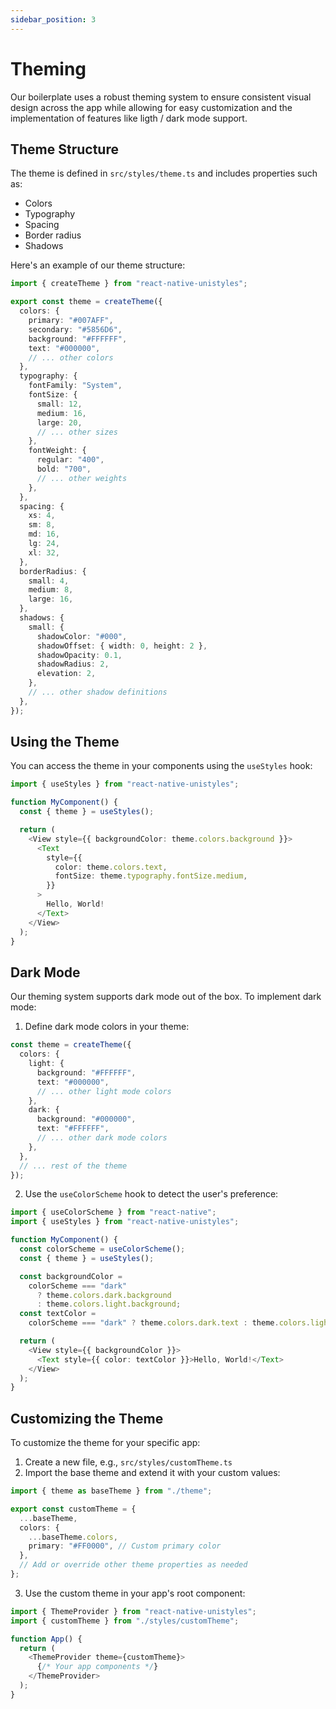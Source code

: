 ```yaml
---
sidebar_position: 3
---
```


# Theming

Our boilerplate uses a robust theming system to ensure consistent visual design across the app while allowing for easy customization and the implementation of features like ligth / dark mode support.

## Theme Structure

The theme is defined in `src/styles/theme.ts` and includes properties such as:

- Colors
- Typography
- Spacing
- Border radius
- Shadows

Here's an example of our theme structure:

```typescript
import { createTheme } from "react-native-unistyles";

export const theme = createTheme({
  colors: {
    primary: "#007AFF",
    secondary: "#5856D6",
    background: "#FFFFFF",
    text: "#000000",
    // ... other colors
  },
  typography: {
    fontFamily: "System",
    fontSize: {
      small: 12,
      medium: 16,
      large: 20,
      // ... other sizes
    },
    fontWeight: {
      regular: "400",
      bold: "700",
      // ... other weights
    },
  },
  spacing: {
    xs: 4,
    sm: 8,
    md: 16,
    lg: 24,
    xl: 32,
  },
  borderRadius: {
    small: 4,
    medium: 8,
    large: 16,
  },
  shadows: {
    small: {
      shadowColor: "#000",
      shadowOffset: { width: 0, height: 2 },
      shadowOpacity: 0.1,
      shadowRadius: 2,
      elevation: 2,
    },
    // ... other shadow definitions
  },
});
```

## Using the Theme

You can access the theme in your components using the `useStyles` hook:

```typescript
import { useStyles } from "react-native-unistyles";

function MyComponent() {
  const { theme } = useStyles();

  return (
    <View style={{ backgroundColor: theme.colors.background }}>
      <Text
        style={{
          color: theme.colors.text,
          fontSize: theme.typography.fontSize.medium,
        }}
      >
        Hello, World!
      </Text>
    </View>
  );
}
```

## Dark Mode

Our theming system supports dark mode out of the box. To implement dark mode:

1. Define dark mode colors in your theme:

```typescript
const theme = createTheme({
  colors: {
    light: {
      background: "#FFFFFF",
      text: "#000000",
      // ... other light mode colors
    },
    dark: {
      background: "#000000",
      text: "#FFFFFF",
      // ... other dark mode colors
    },
  },
  // ... rest of the theme
});
```

2. Use the `useColorScheme` hook to detect the user's preference:

```typescript
import { useColorScheme } from "react-native";
import { useStyles } from "react-native-unistyles";

function MyComponent() {
  const colorScheme = useColorScheme();
  const { theme } = useStyles();

  const backgroundColor =
    colorScheme === "dark"
      ? theme.colors.dark.background
      : theme.colors.light.background;
  const textColor =
    colorScheme === "dark" ? theme.colors.dark.text : theme.colors.light.text;

  return (
    <View style={{ backgroundColor }}>
      <Text style={{ color: textColor }}>Hello, World!</Text>
    </View>
  );
}
```

## Customizing the Theme

To customize the theme for your specific app:

1. Create a new file, e.g., `src/styles/customTheme.ts`
2. Import the base theme and extend it with your custom values:

```typescript
import { theme as baseTheme } from "./theme";

export const customTheme = {
  ...baseTheme,
  colors: {
    ...baseTheme.colors,
    primary: "#FF0000", // Custom primary color
  },
  // Add or override other theme properties as needed
};
```

3. Use the custom theme in your app's root component:

```typescript
import { ThemeProvider } from "react-native-unistyles";
import { customTheme } from "./styles/customTheme";

function App() {
  return (
    <ThemeProvider theme={customTheme}>
      {/* Your app components */}
    </ThemeProvider>
  );
}
```
